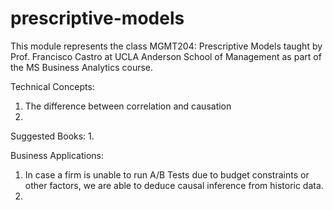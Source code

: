 # prescriptive-models

This module represents the class MGMT204: Prescriptive Models taught by Prof. Francisco Castro at UCLA Anderson School of Management as part of the MS Business Analytics course.

Technical Concepts:
1. The difference between correlation and causation
2. 

Suggested Books:
1. 

Business Applications:
1. In case a firm is unable to run A/B Tests due to budget constraints or other factors, we are able to deduce causal inference from historic data.
2. 

